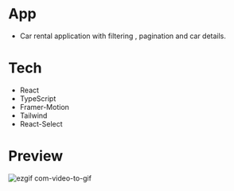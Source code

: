 # App
- Car rental application with filtering , pagination and car details.

# Tech
- React
- TypeScript
- Framer-Motion
- Tailwind
- React-Select

# Preview 

![ezgif com-video-to-gif](https://github.com/furkanevin/Car-Rental-App/assets/109925130/84026bca-64e5-44eb-8464-111cd4c1b2a6)
